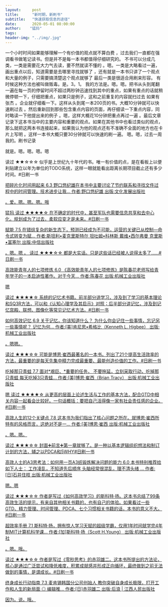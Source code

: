 ```yaml
---
layout:     post
title:      "新时期，新刷书"
subtitle:   "快速获取信息的途径"
date:       2020-05-01 08:00:00
author:    "猛犸"
tags: 
header-img: "../img/.jpg"
---
```


一个小时时间如果能够理解一个有价值的观点就不算白费
，过去我们一直都在强调看书做笔记读书。但是并不是每一本书都值得仔细研究的。
不书可以分成几类，一类是需要花大力气去读，要不然就读不懂的
。嗯。一类是大略看过一遍，画出重点以后，知道需要是去哪里寻找就够了
，还有就是一本书只讲了一个观点和大量的例子，只需要搞清楚这个观点就够了
最后一类是很适合用刷来形容。
有时候这种方法也被叫做贩毒。是。3。1。
我的方法是。嗯。嗯。把书从头到尾翻一遍在每一页的停留时间不超过两秒钟迅速找到其中的重点，如果有重点的话就稍微停顿一下，仔细把重点，如果只是例子，这和之前重复的内容就扫过去
如果有张杰
。企业就仔细看一下。这样从头到尾一本200页的书。大概10分钟就可以快速刷过去
。然后重新回到那些包含重点内容的页面，再仔细读一下重点内容，同时略读一下他提出来的例子
。嗯，这样大概花10分钟把重点再过一遍
。最后文章记录下这本书当中的主要内容和重要的观点。如果在其他书中也看过类似的观点，那么就把这两本书连接起来，如果我认为他的观点还有不准确不全面的地方也在卡片上写明
。这样一本书大概只要30分钟就可以快速的刷一遍。
嗯。嗯，过去一周我的。刷书记录

就是。嗯。嗯。嗯。嗯

读过
★★☆☆☆ 似乎是上世纪九十年代的书。唯一有价值的点，是在看板上以便利贴建立以年为单位的TODO系统，这样一眼就能看出距离长期项目截止还有多少时间。#日刷一书

<a href="https://book.douban.com/subject/27170063/">
<a href="https://book.douban.com/subject/27170063/">把碎片化时间用起来  6.3
野口悠纪雄在本书中主要讨论了节约联系和寻找文件过程中的时间管理。技术进步让我...
作者:野口悠纪雄
出版:文化发展出版社

。爱。嗯。嗯。嗯。哦

<a href="https://www.douban.com/people/mammoth2008/">猛犸 读过
★★★★☆ 在不确定的时代中，甚至军队也需要信息共享和去中心化。规划成为了过去，柔软应变才是未来。#日刷一书

<a href="https://book.douban.com/subject/27204181/">
<a href="https://book.douban.com/subject/27204181/">赋能  7.5
在错综复杂的新生态下，预测已经成为不可能，运营的关键已从控制—命令式转变为赋...
作者:斯坦利•麦克里斯特尔 坦吐姆•科林斯 戴维•西尔弗曼 克里斯•富塞尔
出版:中信出版社

。嗯。嗯
。
读过
★★★☆☆ 都是大实话。只是这些话已经被人说得太多了……#日刷一书

<a href="https://book.douban.com/subject/26901155/">
<a href="https://book.douban.com/subject/26901155/">高效能青年人的七项修炼  6.0
《高效能青年人的七项修炼》是陈春花老师写给青年学子的一本启迪性著作。对于今天...
作者:陈春花
出版:机械工业出版社

嗯

读过
★★★★☆ 系统的记忆术书籍。前半部分讲学习，涉及到了学习的基本理论和SQ3R方法，可以和《认知心理学及其启示》对照；后半部分讲记忆，涉及到记忆宫殿、联想、图像化等常见记忆术方法。#日刷一书

<a href="https://book.douban.com/subject/26983776/">
<a href="https://book.douban.com/subject/26983776/">如何高效记忆  6.9
关于记忆，你该知道什么？ 为什么你会记住一些事情，忘记另一些事情呢？ 记忆为何...
作者:[美]肯尼思•希格比（Kenneth L. Higbee）
出版:机械工业出版社

。嗯嗯。

读过
★★★☆☆ 可能是博恩·崔西最著名的一本书。列出了21个提高生活效率的方法，最重要的是每天先集中精力完成最重要、最能创造价值的工作。#日刷一书

<a href="https://book.douban.com/subject/27130739/">
<a href="https://book.douban.com/subject/27130739/">吃掉那只青蛙  7.7
面对*艰巨、*重要的任务， 不要拖延，立刻采取行动，吃掉那只青蛙 每天吃掉3只青蛙...
作者:[美]博恩·崔西（Brian Tracy）
出版:机械工业出版社

嗯
读过
★★★★☆ 从更高的层面上论述生活与工作的基本方法，配合GTD中相关内容一起看会比较好。一句话概括：要把自己活得像一家有社会责任感的企业。#日刷一书

<a href="https://book.douban.com/subject/26427346/">
<a href="https://book.douban.com/subject/26427346/">高效人生的12个关键点  7.8
这本书为我们指出了核心问题之所在。就博恩·崔西所特有的风格而言，这绝对不是一...
作者:[美]博恩·崔西
出版:机械工业出版社

。嗯。嗯。

读过
★★★☆☆ 封面➕前言➕第一章就够了。是一种以基本逻辑组织想法和制订计划的方法，辅之以PDCA和5WHY#日刷一书

<a href="https://book.douban.com/subject/26901977/">
<a href="https://book.douban.com/subject/26901977/">高效人士的A3思考法：如何用一页A3纸锻炼解决问题的能力  6.0
本书特别推荐给如下人士： 工作凌乱，不知道先后顺序 头脑经常很混乱，理不清头绪 ...
作者:[日]石井住枝
出版:机械工业出版社

嗯。嗯

读过
★★★☆☆ 作者是写过《如何高效学习》的斯科特·扬。这本书总结了99条高效生活的提示，有来自其他相关书籍的，也有自己的体验。如果看过一些GTD、精力管理、时间管理、PDCA、七个习惯相关书籍的话，本书的意义不大。#日刷一书

<a href="https://book.douban.com/subject/26703731/">
<a href="https://book.douban.com/subject/26703731/">超效率手册  7.1
斯科特·扬，拥有惊人学习天赋的超级学霸，仅用1年时间就学完4年制MIT计算机科学课...
作者:[加]斯科特·扬（Scott H.Young）
出版:机械工业出版社

。嗯。哦。

读过
★★★☆☆ 作者是写过《零秒思考》的赤羽雄二。这本书所提出的方法论，核心是通过广泛尝试和降低难度，积累成就感并形成正向循环，最终做到之前无法做到的事情，是谓成长。#日刷一书

<a href="https://book.douban.com/subject/33420717/">
<a href="https://book.douban.com/subject/33420717/">终身成长行动指南  7.3
麦肯锡韩国分公司创始人 教你突破自身成长极限，打开工作和人生的新局面 ◎ 编辑推...
作者:[日]赤羽雄二
出版:后浪 | 江西人民出版社

因为。说。哦。

